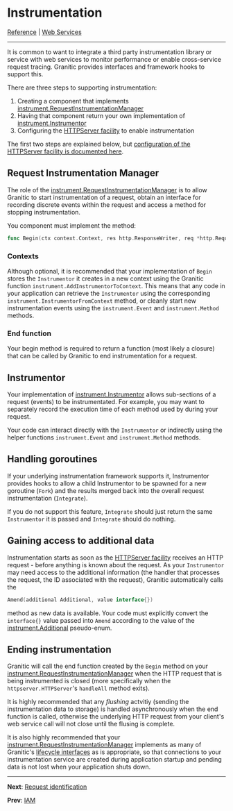 # Instrumentation

[Reference](README.md) | [Web Services](ws-index.md)

---

It is common to want to integrate a third party instrumentation library or service with web services to monitor performance
or enable cross-service request tracing. Granitic provides interfaces and framework hooks to support this.

There are three steps to supporting instrumentation:

  1. Creating a component that implements [instrument.RequestInstrumentationManager](https://godoc.org/github.com/graniticio/granitic/v2/instrument#RequestInstrumentationManager)
  1. Having that component return your own implementation of [instrument.Instrumentor](https://godoc.org/github.com/graniticio/granitic/v2/instrument#Instrumentor) 
  1. Configuring the [HTTPServer facility](fac-http-server.md) to enable instrumentation
  
The first two steps are explained below, but [configuration of the HTTPServer facility is documented here](fac-http-server.md).  

## Request Instrumentation Manager  

The role of the [instrument.RequestInstrumentationManager](https://godoc.org/github.com/graniticio/granitic/v2/instrument#RequestInstrumentationManager)
is to allow Granitic to start instrumentation of a request, obtain an interface for recording discrete events within the 
request and access a method for stopping instrumentation.

You component must implement the method:

```go
func Begin(ctx context.Context, res http.ResponseWriter, req *http.Request) (context.Context, Instrumentor, func())
```

### Contexts

Although optional, it is recommended that your implementation of `Begin` stores the `Instrumentor` it creates in a new context
using the Granitic function `instrument.AddInstrumentorToContext`. This means that any code in your application can retrieve
the `Instrumentor` using the corresponding `instrument.InstrumentorFromContext` method, or cleanly start new instrumentation
events using the `instrument.Event` and `instrument.Method` methods.

### End function

Your begin method is required to return a function (most likely a closure) that can be called by Granitic to end instrumentation
for a request.

## Instrumentor

Your implementation of [instrument.Instrumentor](https://godoc.org/github.com/graniticio/granitic/v2/instrument#Instrumentor)
allows sub-sections of a request (events) to be instrumentated. For example, you may want to separately record the execution
time of each method used by during your request.

Your code can interact directly with the `Instrumentor` or indirectly using the helper functions `instrument.Event` 
and `instrument.Method` methods.

## Handling goroutines

If your underlying instrumentation framework supports it, Instrumentor provides hooks to allow a child Instrumentor to
be spawned for a new goroutine (`Fork`) and the results merged back into the overall request instrumentation (`Integrate`).

If you do not support this feature, `Integrate` should just return the same `Instrumentor` it is passed and `Integrate` should
do nothing.

## Gaining access to additional data

Instrumentation starts as soon as the [HTTPServer facility](fac-http-server.md) receives an HTTP request - before anything is known
about the request. As your `Instrumentor` may need access to the additional information (the handler that processes the request, the ID associated
with the request), Granitic automatically calls the 

```go
Amend(additional Additional, value interface{})
``` 

method as new data is available. Your code must explicitly convert the `interface{}` value passed into `Amend` according to the value of 
the [instrument.Additional](https://godoc.org/github.com/graniticio/granitic/v2/instrument#Additional) pseudo-enum.


## Ending instrumentation

Granitic will call the end function created by the `Begin` method on your [instrument.RequestInstrumentationManager](https://godoc.org/github.com/graniticio/granitic/v2/instrument#RequestInstrumentationManager)
when the HTTP request that is being instrumented is closed (more specifically when the `httpserver.HTTPServer`'s `handleAll` method exits).

It is highly recommended that any _flushing_ actvitiy (sending the instrumentation data to storage) is handled asynchronously
when the end function is called, otherwise the underlying HTTP request from your client's web service call will not close
until the flusing is complete.

It is also highly recommended that your  [instrument.RequestInstrumentationManager](https://godoc.org/github.com/graniticio/granitic/v2/instrument#RequestInstrumentationManager)
implements as many of Granitic's [lifecycle interfaces](ioc-lifecycle.md) as is appropriate, so that connections to 
your instrumentation service are created during application startup and pending data is not lost when your application
shuts down.

  
---
**Next**: [Request identification](ws-identity.md)

**Prev**: [IAM](ws-iam.md)